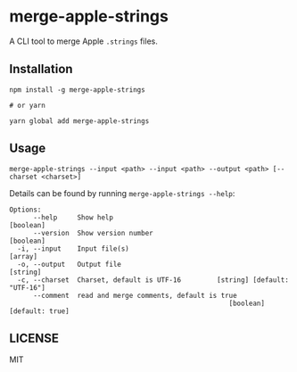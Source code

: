 # merge-apple-strings

A CLI tool to merge Apple `.strings` files.

## Installation

```shell
npm install -g merge-apple-strings

# or yarn

yarn global add merge-apple-strings
```

## Usage

```
merge-apple-strings --input <path> --input <path> --output <path> [--charset <charset>]
```

Details can be found by running `merge-apple-strings --help`:

```
Options:
      --help     Show help                                             [boolean]
      --version  Show version number                                   [boolean]
  -i, --input    Input file(s)                                           [array]
  -o, --output   Output file                                            [string]
  -c, --charset  Charset, default is UTF-16         [string] [default: "UTF-16"]
      --comment  read and merge comments, default is true
                                                       [boolean] [default: true]
```

## LICENSE

MIT
